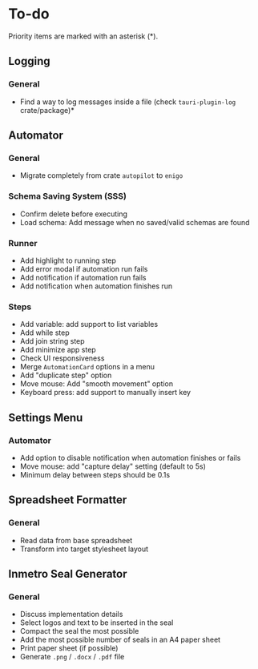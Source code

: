# To-do

Priority items are marked with an asterisk (\*).

## Logging

### General

- Find a way to log messages inside a file (check `tauri-plugin-log` crate/package)\*

## Automator

### General

- Migrate completely from crate `autopilot` to `enigo`

### Schema Saving System (SSS)

- Confirm delete before executing
- Load schema: Add message when no saved/valid schemas are found

### Runner

- Add highlight to running step
- Add error modal if automation run fails
- Add notification if automation run fails
- Add notification when automation finishes run

### Steps

- Add variable: add support to list variables
- Add while step
- Add join string step
- Add minimize app step
- Check UI responsiveness
- Merge `AutomationCard` options in a menu
- Add "duplicate step" option
- Move mouse: Add "smooth movement" option
- Keyboard press: add support to manually insert key

## Settings Menu

### Automator

- Add option to disable notification when automation finishes or fails
- Move mouse: add "capture delay" setting (default to 5s)
- Minimum delay between steps should be 0.1s

## Spreadsheet Formatter

### General

- Read data from base spreadsheet
- Transform into target stylesheet layout

## Inmetro Seal Generator

### General

- Discuss implementation details
- Select logos and text to be inserted in the seal
- Compact the seal the most possible
- Add the most possible number of seals in an A4 paper sheet
- Print paper sheet (if possible)
- Generate `.png` / `.docx` / `.pdf` file
